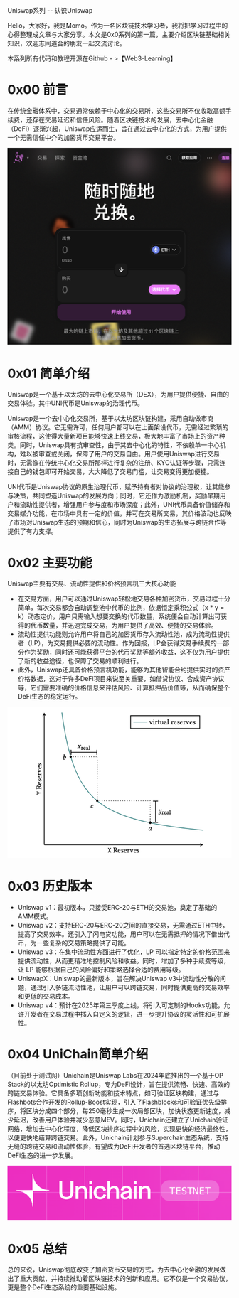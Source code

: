 Uniswap系列 -- 认识Uniswap

Hello，大家好，我是Momo。作为一名区块链技术学习者，我将把学习过程中的心得整理成文章与大家分享。本文是0x0系列的第一篇，主要介绍区块链基础相关知识，欢迎志同道合的朋友一起交流讨论。

本系列所有代码和教程开源在Github - >【Web3-Learning】

# 0x00 前言

在传统金融体系中，交易通常依赖于中心化的交易所，这些交易所不仅收取高额手续费，还存在交易延迟和信任风险。随着区块链技术的发展，去中心化金融（DeFi）逐渐兴起，Uniswap应运而生，旨在通过去中心化的方式，为用户提供一个无需信任中介的加密货币交易平台。

![Pasted%20image%2020250111004353.png](./img/Pasted%20image%2020250111004353.png)
# 0x01 简单介绍

Uniswap是一个基于以太坊的去中心化交易所（DEX），为用户提供便捷、自由的交易体验。其中UNI代币是Uniswap的治理代币。

Uniswap是一个去中心化交易所，基于以太坊区块链构建，采用自动做市商（AMM）协议。它无需许可，任何用户都可以在上面架设代币，无需经过繁琐的审核流程，这使得大量新项目能够快速上线交易，极大地丰富了市场上的资产种类。同时，Uniswap具有抗审查性，由于其去中心化的特性，不依赖单一中心机构，难以被审查或关闭，保障了用户的交易自由。用户使用Uniswap进行交易时，无需像在传统中心化交易所那样进行复杂的注册、KYC认证等步骤，只需连接自己的钱包即可开始交易，大大降低了交易门槛，让交易变得更加便捷。

UNI代币是Uniswap协议的原生治理代币，赋予持有者对协议的治理权，让其能参与决策，共同塑造Uniswap的发展方向；同时，它还作为激励机制，奖励早期用户和流动性提供者，增强用户参与度和市场深度；此外，UNI代币具备价值储存和交易媒介功能，在市场中具有一定的价值，并可在交易所交易，其价格波动也反映了市场对Uniswap生态的预期和信心，同时为Uniswap的生态拓展与跨链合作等提供了有力支撑。

# 0x02 主要功能

Uniswap主要有交易、流动性提供和价格预言机三大核心功能

- 在交易方面，用户可以通过Uniswap轻松地交易各种加密货币，交易过程十分简单，每次交易都会自动调整池中代币的比例，依据恒定乘积公式（x * y = k）动态定价，用户只需输入想要交换的代币数量，系统便会自动计算出可获得的代币数量，并迅速完成交易，为用户提供了高效、便捷的交易体验。
- 流动性提供功能则允许用户将自己的加密货币存入流动性池，成为流动性提供者（LP），为交易提供必要的流动性。作为回报，LP会获得交易手续费的一部分作为奖励，同时还可能获得平台的代币奖励等额外收益，这不仅为用户提供了新的收益途径，也保障了交易的顺利进行。
- 此外，Uniswap还具备价格预言机功能，能够为其他智能合约提供实时的资产价格数据，这对于许多DeFi项目来说至关重要，如借贷协议、合成资产协议等，它们需要准确的价格信息来评估风险、计算抵押品价值等，从而确保整个DeFi生态的稳定运行。

![Pasted%20image%2020250111010420.png](./img/Pasted%20image%2020250111010420.png)
# 0x03 历史版本

- Uniswap v1：最初版本，只接受ERC-20与ETH的交易池，奠定了基础的AMM模式。
- Uniswap v2：支持ERC-20与ERC-20之间的直接交易，无需通过ETH中转，提高了交易效率。还引入了闪电贷功能，用户可以在无需抵押的情况下借出代币，为一些复杂的交易策略提供了可能。
- Uniswap v3：在集中流动性方面进行了优化，LP 可以指定特定的价格范围来提供流动性，从而更精准地控制风险和收益。同时，增加了多种手续费等级，让 LP 能够根据自己的风险偏好和策略选择合适的费用等级。
- UniswapX：Uniswap的最新版本，旨在解决Uniswap v3中流动性分散的问题，通过引入多链流动性池，让用户可以跨链交易，同时提供更高的交易效率和更低的交易成本。
- Uniswap v4：预计在2025年第三季度上线，将引入可定制的Hooks功能，允许开发者在交易过程中插入自定义的逻辑，进一步提升协议的灵活性和可扩展性。

# 0x04 UniChain简单介绍

（目前处于测试网）Unichain是Uniswap Labs在2024年底推出的一个基于OP Stack的以太坊Optimistic Rollup，专为DeFi设计，旨在提供流畅、快速、高效的跨链交易体验。它具备多项创新功能和技术特点，如可验证区块构建，通过与Flashbots合作开发的Rollup-Boost实现，引入了Flashblocks和可验证优先级排序，将区块分成四个部分，每250毫秒生成一次局部区块，加快状态更新速度，减少延迟，改善用户体验并减少恶意MEV。同时，Unichain还建立了Unichain验证网络，增加去中心化程度，降低区块排序过程中的风险，实现更快的经济最终性，以便更快地结算跨链交易。此外，Unichain计划参与Superchain生态系统，支持无缝的跨链交易和流动性体验，有望成为DeFi开发者的首选区块链平台，推动DeFi生态的进一步发展。

![Pasted%20image%2020250111010915.png](./img/Pasted%20image%2020250111010915.png)
# 0x05 总结

总的来说，Uniswap彻底改变了加密货币交易的方式，为去中心化金融的发展做出了重大贡献，并持续推动着区块链技术的创新和应用。它不仅是一个交易协议，更是整个DeFi生态系统的重要基础设施。


